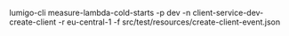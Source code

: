 lumigo-cli measure-lambda-cold-starts -p dev -n client-service-dev-create-client -r eu-central-1 -f src/test/resources/create-client-event.json
